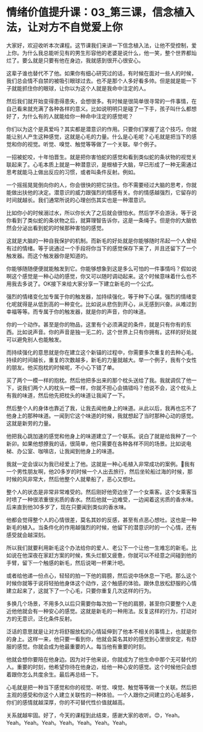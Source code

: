 # 情绪价值提升课：03_第三课，信念植入法，让对方不自觉爱上你

大家好，欢迎收听本次课程。这节课我们来讲一下信念植入法，让他不受控制，爱上你。为什么我总能听见有的男生形容他的老婆是说什么，他一笑，整个世界都灿烂了。要么就是只要有他在身边，我就感到很开心很安心。

这辈子谁也替代不了他。如果你有细心研究过的话，有时候在面对一些人的时候，我们总会情不自禁的被吸引眼球过去。也不是那个人多好看多帅。但是就是能一下子就能抓住你的眼球，让你以为这个人就是我命中注定的人。

然后我们就开始变得患得患失，会想很多。有时候是很简单很寻常的一件事情，在自己看来就充满了各种各样的意义。比如说明明只是碰了一下手，孩子叫什么都想好了，为什么有的人就能给你一种命中注定的感觉呢？

你们以为这个是真爱吗？其实都是潜意识的作用。只要你们掌握了这个技巧，你就能让别人产生这种感觉，这就是心毛的力量。什么是心毛呢？心毛就是把当下的感觉和你的视觉。听觉、嗅觉、触觉等等做了一个关联。举个例子。

一招被蛇咬，十年怕晋生。就是把你害怕蛇的感觉和看到类似蛇的条状物的视觉关联起来了。心毛本质上就是一种潜意识，是根植于大脑，早已形成了一种无需通过思考就能马上做出反应的习惯，或者叫条件反射。例如。

一个摇摇晃晃倒向你的人，你会很快的把它扶住。你不需要经过大脑的思考，你就能做出扶他的决定。潜意识的威力跟强烈的情感有关。你的情感越强烈，它留存的时间就越长。我们通常所说的心理创伤其实也是一种潜意识。

比如你小的时候溺过水，所以你长大了之后就会很怕水。然后学不会游泳，等于说你看到了类似蛇的条状物之后，就算理智告诉你，这是一条绳子。但是你的大脑依然会分泌出看到蛇的时候那种害怕的感觉。

这就是大脑的一种自我保护的机制。而新毛的好处就是你能够随时吊起一个人曾经有过的情绪。等于说通过一个手段将你当下的感觉保存下来了，并且还留下了一个触发器。而这个触发器你是知道的。

你能够随随便便就能触发到它。你能够想象到这是多么可怕的一件事情吗？假如说啊这个感觉是一种心动的感觉，你又可以随时调动起来。这个时候意味着什么也不用我去多说了。OK接下来给大家分享一下建立新毛的一个公式。

强烈的情绪变化加专属于你的触发器，加持续强化，等于种下心谋。强烈的情绪变化呢就得是从低到高的一种变化。比如说从悲伤到开心，从无感到兴奋。从难过到幸福等等。而专属于你的触发器，就是你的声音，你的味道。

你的一个动作。甚至是你的物品，这里有个必须满足的条件，就是只有你有的东西。比如说声音。你的声音是独一无二的，这个世界上只有你拥有。这样的好处就可以避免别人也能触发。

而持续强化的意思就是你在建立这个新锚的过程中，你需要多次重复的去种心毛。持续的时间越长，重复的次数越多，新毛的力量就越大。举一个例子，我有个女性的朋友。他买抱枕的时候呢，不小心下错了单。

买了两个一模一样的抱枕。然后他把多出来的那个枕头送给了我。我就调侃了他一下，说我们两个人的枕头一模一样，你就不担心会搞错吗？他说不会，这个枕头上有我的味道，然后他先把枕头的味道让我闻了一下。

然后整个人的身体也靠近了我，让我去闻他身上的味道。从此以后，我再也忘不了他身上的那种味道。一闻到它这个味道的时候，我就想起了当时那种心动的感觉。这就是新劳的力量。

他把我心跳加速的感觉和他身上的味道建立了一个联系。说白了就是给我种了一个新卯。如果他想撩我的话，很简单，他只需要在各种各样不同的场景。比如说电梯、办公室、咖啡店，让我闻到他身上的味道。

我就一定会误以为我已经爱上了他。这就是一种心毛植入非常成功的案例。🎼我有一个男性朋友啊，他20多岁的时候一个人出去旅行，然后坐轮船过海的时候，那时候的风非常大，然后他整个人就晕船了，恶心又想吐。

整个人的状态是非常非常难受的。然后刚好他旁边坐了一个女乘客。这个女乘客当时喷了一种很浓重很劣质的香水。然后他就一边难受，一边闻着这劣质的香水味。后来直到他30多岁了，现在只要闻到类似的香水味。

他都会觉得整个人的心情很差，莫名其妙的反感，甚至有点恶心想吐。这也是一种新毛的植入。当条件化的作用越强烈的时候，他留下的潜意识时的一个心情，还有感受就会越深刻。

所以我们就要利用新毛这个办法给你的爱人、老公下一个让他一生难忘的新毛。比如说在他深夜在家赶方案的时候，焦头烂额又疲惫，你就可以不经意之间碰到他的手臂，留下一个触感的新毛，然后说喝一杯果汁吧。

或者给他递一份点心，轻轻的拍一下他的肩膀，然后说中场休息一下吧。那么这个时候你就等于说将轻拍他身体这个动作，这个触感的体验。跟休息放松舒服的心情建立起来了，这就下了一个心毛，只要你重复几次这样的行为。

多换几个场景，不用多久以后只需要你每次拍一下他的肩膀，甚至你只要整个人走近他他就会有一种安心的感觉。这就是新毛的一种用法。反复这样的行为，打动对方的无意识，泛化条件反射。

泛话的意思就是让对方将舒服放松的心情延伸到了他本不相关的事情上，也就是你的身上。这样一来，他只要一看到你，他就会莫名其妙的感觉到心里很安定，有舒服的感觉。你就会成为他最重要的人。每当他有重要的时刻。

他就会想你要陪在他身边。因为对于他来说，你就成为了他生命中那个无可替代的人。重要的时刻，他希望你待在他身边，给他一种心安的感觉。这个时候他只会想着跟你怎么共度余生。最后再总结一下。

心毛就是把一种当下感觉和你的视觉、听觉、嗅觉、触觉等等做一个关联。然后把主观的感受和你这个人建立关联性的一种体验。一个人跟你之间建立的心毛越多，你们的感情就越深厚，你的不可替代性价值就越高。

关系就越牢固。好了，今天的课程到此结束，感谢大家的收听。😊，Yeah。Yeah。Yeah。Yeah。Yeah。Yeah。Yeah。Yeah。

